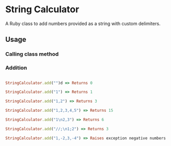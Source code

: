 # String Calculator

A Ruby class to add numbers provided as a string with custom delimiters.

## Usage

### Calling class method

### Addition

```ruby

StringCalculator.add("")d => Returns 0

StringCalculator.add("1") => Returns 1

StringCalculator.add("1,2") => Returns 3

StringCalculator.add("1,2,3,4,5") => Returns 15

StringCalculator.add("1\n2,3") => Returns 6

StringCalculator.add("//;\n1;2") => Returns 3

StringCalculator.add("1,-2,3,-4") => Raises exception negative numbers not allowed -2, -4